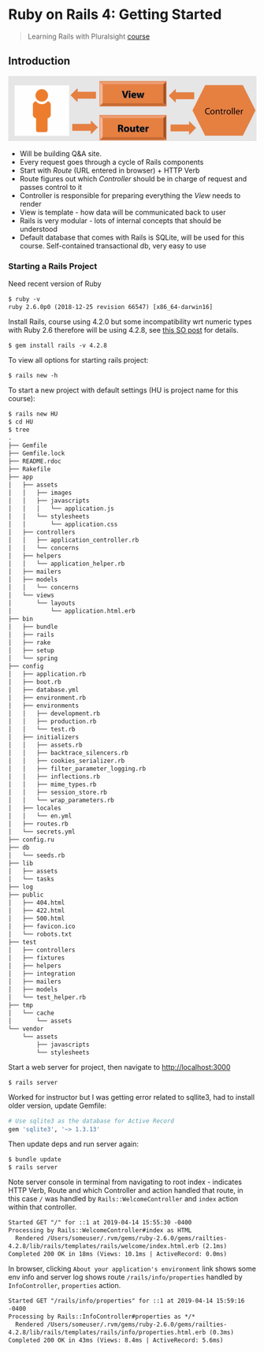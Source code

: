 # Ruby on Rails 4: Getting Started

> Learning Rails with Pluralsight [course](https://app.pluralsight.com/library/courses/ruby-rails-4-getting-started/table-of-contents)

## Introduction

![route](doc-images/route.png "route")

- Will be building Q&A site.
- Every request goes through a cycle of Rails components
- Start with *Route* (URL entered in browser) + HTTP Verb
- Route figures out which *Controller* should be in charge of request and passes control to it
- Controller is responsible for preparing everything the *View* needs to render
- View is template - how data will be communicated back to user
- Rails is very modular - lots of internal concepts that should be understood
- Default database that comes with Rails is SQLite, will be used for this course. Self-contained transactional db, very easy to use

### Starting a Rails Project

Need recent version of Ruby

```shell
$ ruby -v
ruby 2.6.0p0 (2018-12-25 revision 66547) [x86_64-darwin16]
```

Install Rails, course using 4.2.0 but some incompatibility wrt numeric types with Ruby 2.6 therefore will be using 4.2.8, see [this SO post](https://stackoverflow.com/questions/41504106/ruby-2-4-and-rails-4-stack-level-too-deep-systemstackerror) for details.

```shell
$ gem install rails -v 4.2.8
```

To view all options for starting rails project:

```shell
$ rails new -h
```

To start a new project with default settings (HU is project name for this course):

```shell
$ rails new HU
$ cd HU
$ tree
.
├── Gemfile
├── Gemfile.lock
├── README.rdoc
├── Rakefile
├── app
│   ├── assets
│   │   ├── images
│   │   ├── javascripts
│   │   │   └── application.js
│   │   └── stylesheets
│   │       └── application.css
│   ├── controllers
│   │   ├── application_controller.rb
│   │   └── concerns
│   ├── helpers
│   │   └── application_helper.rb
│   ├── mailers
│   ├── models
│   │   └── concerns
│   └── views
│       └── layouts
│           └── application.html.erb
├── bin
│   ├── bundle
│   ├── rails
│   ├── rake
│   ├── setup
│   └── spring
├── config
│   ├── application.rb
│   ├── boot.rb
│   ├── database.yml
│   ├── environment.rb
│   ├── environments
│   │   ├── development.rb
│   │   ├── production.rb
│   │   └── test.rb
│   ├── initializers
│   │   ├── assets.rb
│   │   ├── backtrace_silencers.rb
│   │   ├── cookies_serializer.rb
│   │   ├── filter_parameter_logging.rb
│   │   ├── inflections.rb
│   │   ├── mime_types.rb
│   │   ├── session_store.rb
│   │   └── wrap_parameters.rb
│   ├── locales
│   │   └── en.yml
│   ├── routes.rb
│   └── secrets.yml
├── config.ru
├── db
│   └── seeds.rb
├── lib
│   ├── assets
│   └── tasks
├── log
├── public
│   ├── 404.html
│   ├── 422.html
│   ├── 500.html
│   ├── favicon.ico
│   └── robots.txt
├── test
│   ├── controllers
│   ├── fixtures
│   ├── helpers
│   ├── integration
│   ├── mailers
│   ├── models
│   └── test_helper.rb
├── tmp
│   └── cache
│       └── assets
└── vendor
    └── assets
        ├── javascripts
        └── stylesheets
```

Start a web server for project, then navigate to [http://localhost:3000](http://localhost:3000)

```shell
$ rails server
```

Worked for instructor but I was getting error related to sqllite3, had to install older version, update Gemfile:

```ruby
# Use sqlite3 as the database for Active Record
gem 'sqlite3', '~> 1.3.13'
```

Then update deps and run server again:

```shell
$ bundle update
$ rails server
```

Note server console in terminal from navigating to root index - indicates HTTP Verb, Route and which Controller and action handled that route, in this case `/` was handled by `Rails::WelcomeController` and `index` action within that controller.

```
Started GET "/" for ::1 at 2019-04-14 15:55:30 -0400
Processing by Rails::WelcomeController#index as HTML
  Rendered /Users/someuser/.rvm/gems/ruby-2.6.0/gems/railties-4.2.8/lib/rails/templates/rails/welcome/index.html.erb (2.1ms)
Completed 200 OK in 18ms (Views: 10.1ms | ActiveRecord: 0.0ms)
```

In browser, clicking `About your application's environment` link shows some env info and server log shows route `/rails/info/properties` handled by `InfoController`, `properties` action.

```
Started GET "/rails/info/properties" for ::1 at 2019-04-14 15:59:16 -0400
Processing by Rails::InfoController#properties as */*
  Rendered /Users/someuser/.rvm/gems/ruby-2.6.0/gems/railties-4.2.8/lib/rails/templates/rails/info/properties.html.erb (0.3ms)
Completed 200 OK in 43ms (Views: 8.4ms | ActiveRecord: 5.6ms)
```